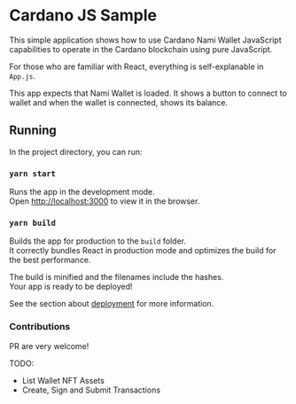 # Cardano JS Sample

This simple application shows how to use Cardano Nami Wallet JavaScript capabilities to operate in the Cardano blockchain using pure JavaScript.  

For those who are familiar with React, everything is self-explanable in `App.js`.

This app expects that Nami Wallet is loaded. It shows a button to connect to wallet and when the wallet is connected, shows its balance.
## Running
In the project directory, you can run:

### `yarn start`

Runs the app in the development mode.\
Open [http://localhost:3000](http://localhost:3000) to view it in the browser.

### `yarn build`

Builds the app for production to the `build` folder.\
It correctly bundles React in production mode and optimizes the build for the best performance.

The build is minified and the filenames include the hashes.\
Your app is ready to be deployed!

See the section about [deployment](https://facebook.github.io/create-react-app/docs/deployment) for more information.

### Contributions

PR are very welcome! 

 TODO:
 - List Wallet NFT Assets
 - Create, Sign and Submit Transactions